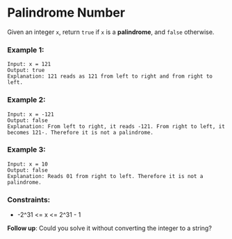 # Palindrome Number

Given an integer `x`, return `true` if `x` is a **palindrome**, and `false` otherwise.


### Example 1:
```
Input: x = 121
Output: true
Explanation: 121 reads as 121 from left to right and from right to left.
```
### Example 2:
```
Input: x = -121
Output: false
Explanation: From left to right, it reads -121. From right to left, it becomes 121-. Therefore it is not a palindrome.
```
### Example 3:
```
Input: x = 10
Output: false
Explanation: Reads 01 from right to left. Therefore it is not a palindrome.
```

### Constraints:

- -2^31 <= x <= 2^31 - 1


**Follow up**: Could you solve it without converting the integer to a string?